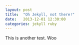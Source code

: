 ```yaml
---
layout: post
title:  "Oh Jekyll, not there!"
date:   2013-12-01 12:30:00
categories: jekyll ruby
---
```


This is another test. Woo